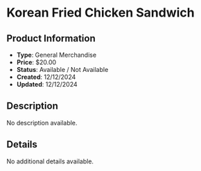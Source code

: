 # Korean Fried Chicken Sandwich

## Product Information
- **Type**: General Merchandise
- **Price**: $20.00
- **Status**: Available / Not Available
- **Created**: 12/12/2024
- **Updated**: 12/12/2024

## Description
No description available.



## Details
No additional details available.
